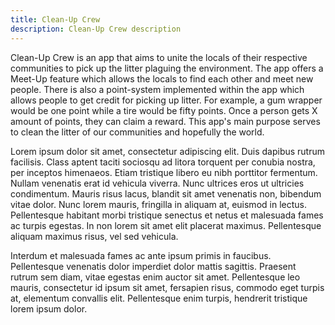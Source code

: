 ```yaml
---
title: Clean-Up Crew
description: Clean-Up Crew description
---
```

<p> Clean-Up Crew is an app that aims to unite the locals of their respective communities to pick up the litter plaguing the environment. The app offers a Meet-Up feature which allows the locals to find each other and meet new people. There is also a point-system implemented within the app which allows people to get credit for picking up litter. For example, a gum wrapper would be one point while a tire would be fifty points. Once a person gets X amount of points, they can claim a reward. This app's main purpose serves to clean the litter of our communities and hopefully the world.</p>
<p>Lorem ipsum dolor sit amet, consectetur adipiscing elit. Duis dapibus rutrum facilisis. Class aptent taciti sociosqu ad litora torquent per conubia nostra, per inceptos himenaeos. Etiam tristique libero eu nibh porttitor fermentum. Nullam venenatis erat id vehicula viverra. Nunc ultrices eros ut ultricies condimentum. Mauris risus lacus, blandit sit amet venenatis non, bibendum vitae dolor. Nunc lorem mauris, fringilla in aliquam at, euismod in lectus. Pellentesque habitant morbi tristique senectus et netus et malesuada fames ac turpis egestas. In non lorem sit amet elit placerat maximus. Pellentesque aliquam maximus risus, vel sed vehicula.</p>
<p>Interdum et malesuada fames ac ante ipsum primis in faucibus. Pellentesque venenatis dolor imperdiet dolor mattis sagittis. Praesent rutrum sem diam, vitae egestas enim auctor sit amet. Pellentesque leo mauris, consectetur id ipsum sit amet, fersapien risus, commodo eget turpis at, elementum convallis elit. Pellentesque enim turpis, hendrerit tristique lorem ipsum dolor.</p>
